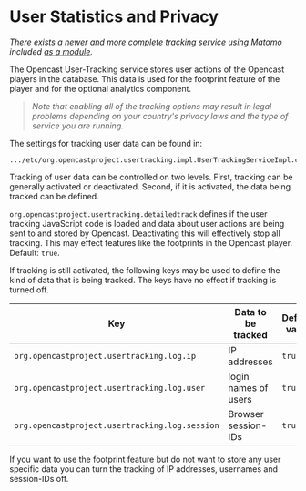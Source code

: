 User Statistics and Privacy
===========================

*There exists a newer and more complete tracking service using Matomo included [as a module](../modules/player.matomo.tracking.md).*

The Opencast User-Tracking service stores user actions of the Opencast players in the database. This data is used for
the footprint feature of the player and for the optional analytics component.

> *Note that enabling all of the tracking options may result in legal problems depending on your country's privacy laws
> and the type of service you are running.*

The settings for tracking user data can be found in:

    .../etc/org.opencastproject.usertracking.impl.UserTrackingServiceImpl.cfg

Tracking of user data can be controlled on two levels. First, tracking can be generally activated or deactivated. Second,
if it is activated, the data being tracked can be defined.

`org.opencastproject.usertracking.detailedtrack` defines if the user tracking JavaScript code is loaded and data about
user actions are being sent to and stored by Opencast. Deactivating this will effectively stop all tracking. This may
effect features like the footprints in the Opencast player.  Default: `true`.

If tracking is still activated, the following keys may be used to define the kind of data that is being tracked. The keys
have no effect if tracking is turned off.

Key                                           | Data to be tracked    | Default value
----------------------------------------------|----------------------|--------------
`org.opencastproject.usertracking.log.ip`     | IP addresses         | `true`
`org.opencastproject.usertracking.log.user`   | login names of users | `true`
`org.opencastproject.usertracking.log.session`| Browser session-IDs  | `true`

If you want to use the footprint feature but do not want to store any user specific data you can turn the tracking of IP
addresses, usernames and session-IDs off.
